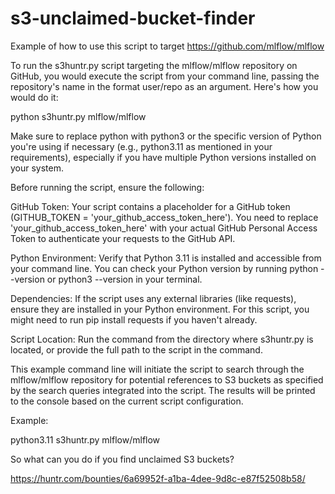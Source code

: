 # s3-unclaimed-bucket-finder

Example of how to use this script to target https://github.com/mlflow/mlflow

To run the s3huntr.py script targeting the mlflow/mlflow repository on GitHub, you would execute the script from your command line, passing the repository's name in the format user/repo as an argument. Here's how you would do it:


python s3huntr.py mlflow/mlflow

Make sure to replace python with python3 or the specific version of Python you're using if necessary (e.g., python3.11 as mentioned in your requirements), especially if you have multiple Python versions installed on your system.

Before running the script, ensure the following:

GitHub Token: Your script contains a placeholder for a GitHub token (GITHUB_TOKEN = 'your_github_access_token_here'). You need to replace 'your_github_access_token_here' with your actual GitHub Personal Access Token to authenticate your requests to the GitHub API.

Python Environment: Verify that Python 3.11 is installed and accessible from your command line. You can check your Python version by running python --version or python3 --version in your terminal.

Dependencies: If the script uses any external libraries (like requests), ensure they are installed in your Python environment. For this script, you might need to run pip install requests if you haven't already.

Script Location: Run the command from the directory where s3huntr.py is located, or provide the full path to the script in the command.

This example command line will initiate the script to search through the mlflow/mlflow repository for potential references to S3 buckets as specified by the search queries integrated into the script. The results will be printed to the console based on the current script configuration.

Example:

python3.11 s3huntr.py mlflow/mlflow

So what can you do if you find unclaimed S3 buckets?

https://huntr.com/bounties/6a69952f-a1ba-4dee-9d8c-e87f52508b58/
